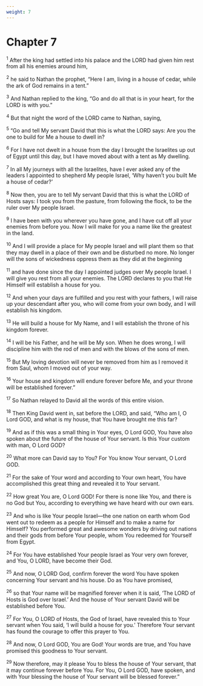 ```yaml
---
weight: 7
---
```


# Chapter 7

<sup>1</sup> After the king had settled into his palace and the LORD had given him rest from all his enemies around him, 

<sup>2</sup> he said to Nathan the prophet, “Here I am, living in a house of cedar, while the ark of God remains in a tent.” 

<sup>3</sup> And Nathan replied to the king, “Go and do all that is in your heart, for the LORD is with you.” 

<sup>4</sup> But that night the word of the LORD came to Nathan, saying, 

<sup>5</sup> “Go and tell My servant David that this is what the LORD says: Are you the one to build for Me a house to dwell in? 

<sup>6</sup> For I have not dwelt in a house from the day I brought the Israelites up out of Egypt until this day, but I have moved about with a tent as My dwelling. 

<sup>7</sup> In all My journeys with all the Israelites, have I ever asked any of the leaders I appointed to shepherd My people Israel, ‘Why haven’t you built Me a house of cedar?’ 

<sup>8</sup> Now then, you are to tell My servant David that this is what the LORD of Hosts says: I took you from the pasture, from following the flock, to be the ruler over My people Israel. 

<sup>9</sup> I have been with you wherever you have gone, and I have cut off all your enemies from before you. Now I will make for you a name like the greatest in the land. 

<sup>10</sup> And I will provide a place for My people Israel and will plant them so that they may dwell in a place of their own and be disturbed no more. No longer will the sons of wickedness oppress them as they did at the beginning 

<sup>11</sup> and have done since the day I appointed judges over My people Israel. I will give you rest from all your enemies. The LORD declares to you that He Himself will establish a house for you. 

<sup>12</sup> And when your days are fulfilled and you rest with your fathers, I will raise up your descendant after you, who will come from your own body, and I will establish his kingdom. 

<sup>13</sup> He will build a house for My Name, and I will establish the throne of his kingdom forever. 

<sup>14</sup> I will be his Father, and he will be My son. When he does wrong, I will discipline him with the rod of men and with the blows of the sons of men. 

<sup>15</sup> But My loving devotion will never be removed from him as I removed it from Saul, whom I moved out of your way. 

<sup>16</sup> Your house and kingdom will endure forever before Me, and your throne will be established forever.” 

<sup>17</sup> So Nathan relayed to David all the words of this entire vision. 

<sup>18</sup> Then King David went in, sat before the LORD, and said, “Who am I, O Lord GOD, and what is my house, that You have brought me this far? 

<sup>19</sup> And as if this was a small thing in Your eyes, O Lord GOD, You have also spoken about the future of the house of Your servant. Is this Your custom with man, O Lord GOD? 

<sup>20</sup> What more can David say to You? For You know Your servant, O Lord GOD. 

<sup>21</sup> For the sake of Your word and according to Your own heart, You have accomplished this great thing and revealed it to Your servant. 

<sup>22</sup> How great You are, O Lord GOD! For there is none like You, and there is no God but You, according to everything we have heard with our own ears. 

<sup>23</sup> And who is like Your people Israel—the one nation on earth whom God went out to redeem as a people for Himself and to make a name for Himself? You performed great and awesome wonders by driving out nations and their gods from before Your people, whom You redeemed for Yourself from Egypt. 

<sup>24</sup> For You have established Your people Israel as Your very own forever, and You, O LORD, have become their God. 

<sup>25</sup> And now, O LORD God, confirm forever the word You have spoken concerning Your servant and his house. Do as You have promised, 

<sup>26</sup> so that Your name will be magnified forever when it is said, ‘The LORD of Hosts is God over Israel.’ And the house of Your servant David will be established before You. 

<sup>27</sup> For You, O LORD of Hosts, the God of Israel, have revealed this to Your servant when You said, ‘I will build a house for you.’ Therefore Your servant has found the courage to offer this prayer to You. 

<sup>28</sup> And now, O Lord GOD, You are God! Your words are true, and You have promised this goodness to Your servant. 

<sup>29</sup> Now therefore, may it please You to bless the house of Your servant, that it may continue forever before You. For You, O Lord GOD, have spoken, and with Your blessing the house of Your servant will be blessed forever.” 


